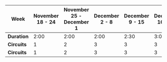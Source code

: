 | Week | November 18 - 24 |  November 25 - December 1 | December 2 - 8 | December 9 - 15 | December 16 - 22 | December 23 - 29 | December 30 - January 5 |
| ---- | ---- | ----- | ------ | ----- | ----- | ----- | ------ |
| **Duration** | 2:00 | 2:00 | 2:00 | 2:30 | 3:00 | 3:30 | 4:00 |
| **Circuits** | 1 | 2 | 3 | 3 | 3 | 3 | 3 |
| **Circuits** | 1 | 2 | 3 | 3 | 3 | 3 | 3 |